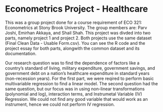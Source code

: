 # Econometrics Project - Healthcare

This was a group project done for a course requirement of ECO 321: Econometrics at Stony Brook University.
The group members are: Parv Joshi, Emirhan Akkaya, and Shail Shah.
This project was divded into two parts, namely project 1 and project 2.
Both projects use the same dataset (Final Clean Data - Usable Form.csv).
You can see the R code and the project essay for both parts, alongwith the common dataset and its documentation.

Our research question was to find the dependence of factors like a country’s standard of living, military expenditure, government savings, and government debt on a nation’s healthcare expenditure in standard years (non-recession years).
For the first part, we were reqired to perform basic multivariable regression to find a linear model.
The second question had the same question, but our focus was in using non-linear transformations (polynomial and log), interaction terms, and Instrumetal Variable (IV) Regression.
We could not find any good variable that would work as an instrument, hence we could not perform IV regression.